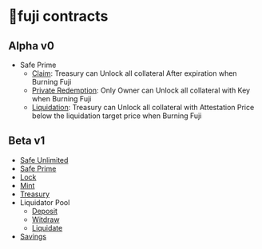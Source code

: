 # 🗻fuji contracts

## Alpha v0

- Safe Prime
  - [Claim](alpha/prime-safe-claim.tapscript): Treasury can Unlock all collateral After expiration when Burning Fuji
  - [Private Redemption](alpha/prime-safe-redeem.tapscript): Only Owner can Unlock all collateral with Key when Burning Fuji
  - [Liquidation](alpha/prime-safe-liquidation.tapscript): Treasury can Unlock all collateral with Attestation Price below the liquidation target price when Burning Fuji

## Beta v1
- [Safe Unlimited](beta/unlimited-safe.tapscript)
- [Safe Prime](beta/prime-safe.tapscript)
- [Lock](beta/lock.tapscript)
- [Mint](beta/mint.tapscript) 
- [Treasury](beta/treasury.tapscript)
- Liquidator Pool
  - [Deposit](beta/liquidator/deposit.tapscript)
  - [Witdraw](beta/liquidator/witdraw.tapscript)
  - [Liquidate](beta/liquidator/liquidate.tapscript)
- [Savings](beta/saving.tapscript)
